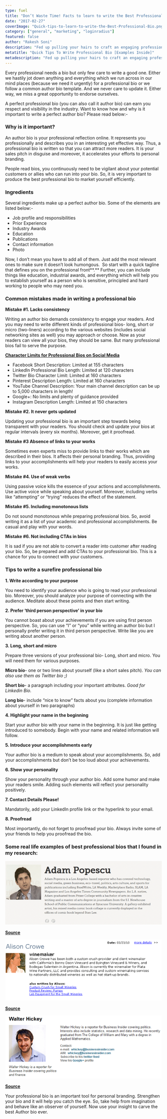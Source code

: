 ```yaml
---
type: fuel
title: "Don’t Waste Time! Facts to learn to write the Best Professional Bio"
date: "2017-02-27"
coverImage: "Quick-tips-to-learn-to-write-the-Best-Professional-Bio.png"
category: ["general", "marketing", "loginradius"]
featured: false 
author: "Rakesh Soni"
description: "Fed up pulling your hairs to craft an engaging professional bio? Here are quick tips to writing ideal professional bio along with some real life examples."
metatitle: "Quick Tips To Write Professional Bio [Examples Inside]"
metadescription: "Fed up pulling your hairs to craft an engaging professional bio? Here are quick tips to writing ideal professional bio along with some real life examples."
---
```



Every professional needs a bio but only few care to write a good one. Either we hastily jot down anything and everything which we run across in our mind places (because we need it urgently) for a professional bio or we follow a common author bio template. And we never care to update it. Either way, we miss a great opportunity to endorse ourselves.

A perfect professional bio (you can also call it author bio) can earn you respect and visibility in the industry. Want to know how and why is it important to write a perfect author bio? Please read below:-

### **Why is it important?**

An author bio is your professional reflection online. It represents you professionally and describes you in an interesting yet effective way. Thus, a professional bio is written so that you can attract more readers. It is your sales pitch in disguise and moreover, it accelerates your efforts to personal branding.

People read bios, you continuously need to be vigilant about your potential customers or allies who can run into your bio. So, it is very important to produce the best professional bio to market yourself efficiently.

### **Ingredients**

Several ingredients make up a perfect author bio. Some of the elements are listed below:-

- Job profile and responsibilities
- Prior Experience
- Industry Awards
- Education
- Publications
- Contact information
- Photo

Now, I don’t mean you have to add all of them. Just add the most relevant ones to make sure it doesn’t look humongous.  So start with a quick tagline that defines you on the professional front**.** Further, you can include things like education, industrial awards, and everything which will help you to establish yourself as a person who is sensitive, principled and hard working to people who may need you.

### **Common mistakes made in writing a professional bio**

**Mistake #1. Lacks consistency**

Writing an author bio demands consistency to engage your readers. And you may need to write different kinds of professional bios- long, short or micro (two-liners) according to the various websites (includes social networking sites as well) you may approach or choose. Now as your readers can view all your bios, they should be same. But many professional bios fail to serve the purpose.

[**Character Limits for Professional Bios on Social Media**](https://www.pearcemarketing.co.uk/social-media-profile-cover-photo-sizes-bio-character-limits-2015-2/)

- Facebook Short Description: Limited at 155 characters
- LinkedIn Professional Bio Length: Limited at 120 characters
- Twitter Bio Character Limit: Limited at 160 characters
- Pinterest Description Length: Limited at 160 characters
- YouTube Channel Description: Your main channel description can be up to 5,000 characters in length!
- Google+: No limits and plenty of guidance provided
- Instagram Description Length: Limited at 150 characters

**Mistake #2. It never gets updated**

Updating your professional bio is an important step towards being transparent with your readers. You should check and update your bios at regular intervals (every six months). Moreover, get it proofread.

**Mistake #3 Absence of links to your works**

Sometimes even experts miss to provide links to their works which are described in their bios. It affects their personal branding. Thus, providing links to your accomplishments will help your readers to easily access your works.

**Mistake #4. Use of weak verbs**

Using passive voice kills the essence of your actions and accomplishments. Use active voice while speaking about yourself. Moreover, including verbs like “attempting” or “trying” reduces the effect of the statement.

**Mistake #5. Including monotonous lists**

Do not sound monotonous while preparing professional bios. So, avoid writing it as a list of your academic and professional accomplishments. Be casual and play with your words.

**Mistake #6. Not including CTAs in bios**

It is sad if you are not able to convert a reader into customer after reading your bio. So, be prepared and add CTAs to your professional bio. This is a chance for you to connect with your customers.

### **Tips to write a surefire professional bio**

**1\. Write according to your purpose**

You need to identify your audience who is going to read your professional bio. Moreover, you should analyze your purpose of connecting with the audience. Meditate about these points and then start writing.

**2\. Prefer ‘third person perspective’ in your bio**

You cannot boast about your achievements if you are using first person perspective. So, you can use “I” or “you” while writing an author bio but I personally prefer writing it in third person perspective. Write like you are writing about another person.

**3\. Long, short and micro**

Prepare three versions of your professional bio- Long, short and micro. You will need them for various purposes.

**Micro bio**\- one or two lines about yourself (like a short sales pitch). _You can also use them as Twitter bio ;)_

**Short bio**\- a paragraph including your important attributes. _Good for Linkedin Bio._

**Long bio**\- include “nice to know” facts about you (complete information about yourself in two paragraphs)

**4\. Highlight your name in the beginning**

Start your author bio with your name in the beginning. It is just like getting introduced to somebody. Begin with your name and related information will follow.

**5\. Introduce your accomplishments early**

Your author bio is a medium to speak about your accomplishments. So, add your accomplishments but don’t be too loud about your achievements.

**6\. Show your personality**

Show your personality through your author bio. Add some humor and make your readers smile. Adding such elements will reflect your personality positively.

**7\. Contact Details Please!**

Mandatorily, add your LinkedIn profile link or the hyperlink to your email.

**8\. Proofread**

Most importantly, do not forget to proofread your bio. Always invite some of your friends to help you proofread the bio.

### **Some real life examples of best professional bios that I found in my research:**

![real life professional bio example 1]( real-life-professional-bio-example-1.png?ver=1553881376)

[**Source**](https://twitter.com/adampopescu)

![real life professional bio example 2]( real-life-professional-bio-example-2.png?ver=1553881376)

[**Source**](https://twitter.com/alisoncrowewine)

![real life professional bio example 3]( real-life-professional-bio-example-3.png?ver=1553881376)

[**Source**](https://twitter.com/WaltHickey)

Your professional bio is an important tool for personal branding. Strengthen your bio and it will help you catch the eye. So, take help from imagination and behave like an observer of yourself. Now use your insight to carve the best Author bio ever.
